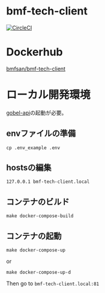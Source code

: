 # bmf-tech-client
[![CircleCI](https://circleci.com/gh/bmf-san/bmf-tech-client/tree/master.svg?style=svg)](https://circleci.com/gh/bmf-san/bmf-tech-client/tree/master)

# Dockerhub
[bmfsan/bmf-tech-client](https://hub.docker.com/r/bmfsan/bmf-tech-client)

# ローカル開発環境
[gobel-api](https://github.com/bmf-san/gobel-api)の起動が必要。

## envファイルの準備
```
cp .env_example .env
```

## hostsの編集
```
127.0.0.1 bmf-tech-client.local
```

## コンテナのビルド
```
make docker-compose-build
```

## コンテナの起動
```
make docker-compose-up
```

or

```
make docker-compose-up-d
```

Then go to `bmf-tech-client.local:81`
